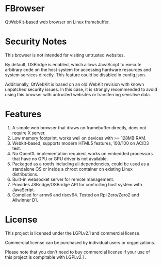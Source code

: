 # FBrowser
QtWebKit-based web browser on Linux framebuffer.

# Security Notes
This browser is not intended for visiting untrusted websites.

By default, OSBridge is enabled, which allows JavaScript to execute arbitrary code on the host system for accessing hardware resources and system services directly. This feature could be disabled in config.json.

Additionally, QtWebKit is based on an old WebKit revision with known unpatched security issues. In this case, it is strongly recommended to avoid using this browser with untrusted websites or transferring sensitive data.


# Features
1. A simple web browser that draws on framebuffer directly, does not require X server.
2. Low memory footprint, works well on devices with >= 128MB RAM.
3. Webkit-based, supports modern HTML5 features, 100/100 on ACID3 test.
4. No OpenGL implementation required, works on embedded processors that have no GPU or GPU driver is not available.
5. Packaged as a rootfs including all dependencies, could be used as a standalone OS or inside a chroot container on existing Linux distributions.
6. Built-in websocket server for remote management. 
7. Provides JSBridge/OSBridge API for controlling host system with JavaScript.
8. Compiled for armv6 and riscv64. Tested on Rpi Zero/Zero2 and Allwinner D1.


# License
This project is licensed under the LGPLv2.1 and commercial license.

Commercial license can be purchased by individual users or organizations.

Please note that you don't need to buy commercial license if your use of this project is compitable with LGPLv2.1 .

